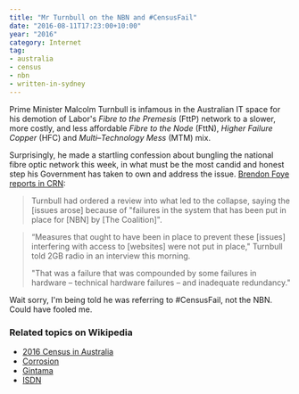 ```yaml
---
title: "Mr Turnbull on the NBN and #CensusFail"
date: "2016-08-11T17:23:00+10:00"
year: "2016"
category: Internet
tag:
- australia
- census
- nbn
- written-in-sydney
---
```

Prime Minister Malcolm Turnbull is infamous in the Australian IT space for his demotion of Labor's *Fibre to the Premesis* (FttP) network to a slower, more costly, and less affordable *Fibre to the Node* (FttN), *Higher Failure Copper* (HFC) and *Multi–Technology Mess* (MTM) mix.

Surprisingly, he made a startling confession about bungling the national fibre optic network this week, in what must be the most candid and honest step his Government has taken to own and address the issue. [Brendon Foye reports in CRN]:

> Turnbull had ordered a review into what led to the collapse, saying the [issues arose] because of "failures in the system that has been put in place for [NBN] by [The Coalition]".

> “Measures that ought to have been in place to prevent these [issues]  interfering with access to [websites] were not put in place," Turnbull told 2GB radio in an interview this morning.
> 
> "That was a failure that was compounded by some failures in hardware – technical hardware failures – and inadequate redundancy."

Wait sorry, I'm being told he was referring to #CensusFail, not the NBN. Could have fooled me.

### Related topics on Wikipedia

* [2016 Census in Australia](https://en.wikipedia.org/wiki/Census_in_Australia#2016)
* [Corrosion](https://en.wikipedia.org/wiki/Corrosion)
* [Gintama](https://en.wikipedia.org/wiki/Gin_Tama)
* [ISDN](https://en.wikipedia.org/wiki/Integrated_Services_Digital_Network)

[Brendon Foye reports in CRN]: http://www.crn.com.au/news/turnbull-points-finger-at-ibm-for-censusfail-433393
